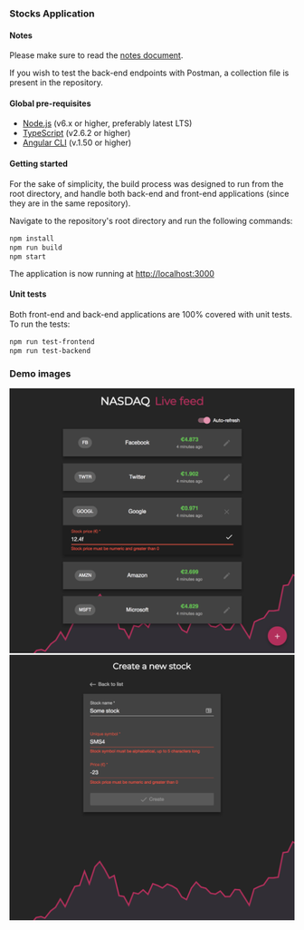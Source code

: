 ### Stocks Application

#### Notes
Please make sure to read the [notes document](NOTES.md).

If you wish to test the back-end endpoints with Postman, a collection file is present in the repository.

#### Global pre-requisites
- [Node.js](https://nodejs.org/en/) (v6.x or higher, preferably latest LTS)
- [TypeScript](https://www.npmjs.com/package/typescript) (v2.6.2 or higher)
- [Angular CLI](https://www.npmjs.com/package/@angular/cli) (v.1.50 or higher)

#### Getting started
For the sake of simplicity, the build process was designed to run from the root directory, and handle both back-end and front-end applications (since they are in the same repository).

Navigate to the repository's root directory and run the following commands:
```
npm install
npm run build
npm start
```

The application is now running at [http://localhost:3000](http://localhost:3000)

#### Unit tests
Both front-end and back-end applications are 100% covered with unit tests. To run the tests:
```
npm run test-frontend
npm run test-backend
```

### Demo images
![Stock list](images/image-list.png)
![Stock create](images/image-create.png)

